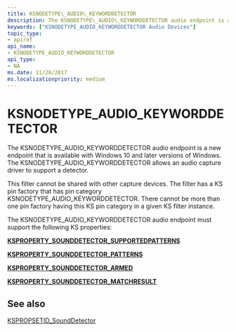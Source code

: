 ```yaml
---
title: KSNODETYPE\_AUDIO\_KEYWORDDETECTOR
description: The KSNODETYPE\_AUDIO\_KEYWORDDETECTOR audio endpoint is a new endpoint that is available with Windows 10 and later versions of Windows. The KSNODETYPE\_AUDIO\_KEYWORDDETECTOR allows an audio capture driver to support a detector.
keywords: ["KSNODETYPE_AUDIO_KEYWORDDETECTOR Audio Devices"]
topic_type:
- apiref
api_name:
- KSNODETYPE_AUDIO_KEYWORDDETECTOR
api_type:
- NA
ms.date: 11/28/2017
ms.localizationpriority: medium
---
```


# KSNODETYPE\_AUDIO\_KEYWORDDETECTOR


The KSNODETYPE\_AUDIO\_KEYWORDDETECTOR audio endpoint is a new endpoint that is available with Windows 10 and later versions of Windows. The KSNODETYPE\_AUDIO\_KEYWORDDETECTOR allows an audio capture driver to support a detector.

This filter cannot be shared with other capture devices. The filter has a KS pin factory that has pin category KSNODETYPE\_AUDIO\_KEYWORDDETECTOR. There cannot be more than one pin factory having this KS pin category in a given KS filter instance.

The KSNODETYPE\_AUDIO\_KEYWORDDETECTOR audio endpoint must support the following KS properties:

[**KSPROPERTY\_SOUNDDETECTOR\_SUPPORTEDPATTERNS**](ksproperty-sounddetector-supportedpatterns.md)

[**KSPROPERTY\_SOUNDDETECTOR\_PATTERNS**](ksproperty-sounddetector-patterns.md)

[**KSPROPERTY\_SOUNDDETECTOR\_ARMED**](ksproperty-sounddetector-armed.md)

[**KSPROPERTY\_SOUNDDETECTOR\_MATCHRESULT**](ksproperty-sounddetector-matchresult.md)

## <span id="see_also"></span>See also


[KSPROPSETID\_SoundDetector](kspropsetid-sounddetector.md)

 

 






